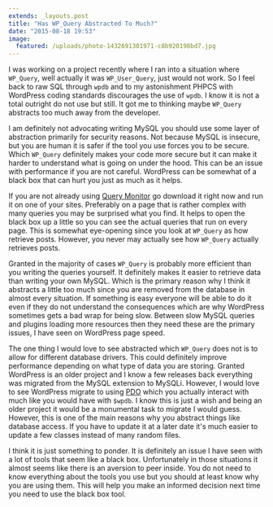 ```yaml
---
extends: _layouts.post
title: "Has WP_Query Abstracted To Much?"
date: "2015-08-18 19:53"
image:
  featured: /uploads/photo-1432691301971-c8b920198bd7.jpg
---
```


I was working on a project recently where I ran into a situation where `WP_Query`, well actually it was `WP_User_Query`, just would not work. So I feel back to raw SQL through `wpdb` and to my astonishment PHPCS with WordPress coding standards discourages the use of `wpdb`. I know it is not a total outright do not use but still. It got me to thinking maybe `WP_Query` abstracts too much away from the developer.

I am definitely not advocating writing MySQL you should use some layer of abstraction primarily for security reasons. Not because MySQL is insecure, but you are human it is safer if the tool you use forces you to be secure. Which `WP_Query` definitely makes your code more secure but it can make it harder to understand what is going on under the hood. This can be an issue with performance if you are not careful. WordPress can be somewhat of a black box that can hurt you just as much as it helps.

If you are not already using [Query Monitor](https://wordpress.org/plugins/query-monitor/) go download it right now and run it on one of your sites. Preferably on a page that is rather complex with many queries you may be surprised what you find. It helps to open the black box up a little so you can see the actual queries that run on every page. This is somewhat eye-opening since you look at `WP_Query` as how retrieve posts. However, you never may actually see how `WP_Query` actually retrieves posts.

Granted in the majority of cases `WP_Query` is probably more efficient than you writing the queries yourself. It definitely makes it easier to retrieve data than writing your own MySQL. Which is the primary reason why I think it abstracts a little too much since you are removed from the database in almost every situation. If something is easy everyone will be able to do it even if they do not understand the consequences which are why WordPress sometimes gets a bad wrap for being slow. Between slow MySQL queries and plugins loading more resources then they need these are the primary issues, I have seen on WordPress page speed.

The one thing I would love to see abstracted which `WP_Query` does not is to allow for different database drivers. This could definitely improve performance depending on what type of data you are storing. Granted WordPress is an older project and I know a few releases back everything was migrated from the MySQL extension to MySQLi. However, I would love to see WordPress migrate to using [PDO](http://php.net/manual/en/book.pdo.php) which you actually interact with much like you would have with `$wpdb`. I know this is just a wish and being an older project it would be a monumental task to migrate I would guess. However, this is one of the main reasons why you abstract things like database access. If you have to update it at a later date it's much easier to update a few classes instead of many random files.

I think it is just something to ponder. It is definitely an issue I have seen with a lot of tools that seem like a black box. Unfortunately in those situations it almost seems like there is an aversion to peer inside. You do not need to know everything about the tools you use but you should at least know why you are using them. This will help you make an informed decision next time you need to use the black box tool.
